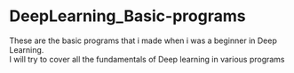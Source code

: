 # DeepLearning_Basic-programs
These are the basic programs that i made when i was a beginner in Deep Learning.<br>
I will try to cover all the fundamentals of Deep learning in various programs
